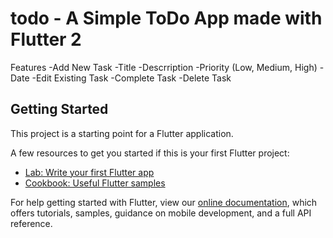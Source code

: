 # todo - A Simple ToDo App made with Flutter 2

Features
-Add New Task
  -Title
  -Descrription
  -Priority (Low, Medium, High)
  -Date
-Edit Existing Task
-Complete Task
-Delete Task

## Getting Started

This project is a starting point for a Flutter application.

A few resources to get you started if this is your first Flutter project:

- [Lab: Write your first Flutter app](https://flutter.dev/docs/get-started/codelab)
- [Cookbook: Useful Flutter samples](https://flutter.dev/docs/cookbook)

For help getting started with Flutter, view our
[online documentation](https://flutter.dev/docs), which offers tutorials,
samples, guidance on mobile development, and a full API reference.
